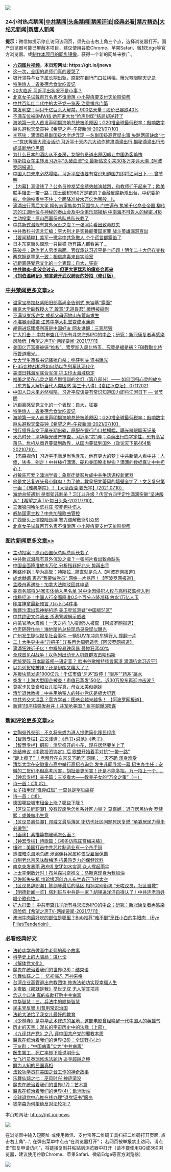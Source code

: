 ![](https://raw.githubusercontent.com/fqnews/bnews/master/64photo/fqnews-qr.jpg)

<div id="tt">
<h3>24小时热点禁闻|<a href="#%E4%B8%AD%E5%85%B1%E7%A6%81%E9%97%BB%E6%9B%B4%E5%A4%9A%E6%96%87%E7%AB%A0">中共禁闻</a>|<a href="#%E5%9B%BE%E7%89%87%E6%96%B0%E9%97%BB%E6%9B%B4%E5%A4%9A%E6%96%87%E7%AB%A0">头条禁闻</a>|<a href="#%E6%96%B0%E9%97%BB%E8%AF%84%E8%AE%BA%E6%9B%B4%E5%A4%9A%E6%96%87%E7%AB%A0">禁闻评论|<a href="#%E5%BF%85%E7%9C%8B%E7%BB%8F%E5%85%B8%E5%A5%BD%E6%96%87">经典必看|<a href="/video.md#%E7%A6%81%E7%89%87%E7%B2%BE%E9%80%89">禁片精选</a>|<a href="https://github.com/fqnews/djy/blob/master/gb/nf1351518.md#1">大纪元新闻</a>|<a href="https://github.com/fqnews/ntdtv/blob/master/gb/prog204.md#1">新唐人新闻</a></h3>
<div><b>提示：</b>微信如提示停止访问该网页，须先点击右上角三个点，选择浏览器打开。国产浏览器可能已屏蔽本项目，建议使用谷歌Chrome、苹果Safari、微软Edge等官方浏览器。或<a href="https://github.com/fqnews/bnews/blob/master/%E5%88%B6%E4%BD%9Cgit%E7%A6%81%E9%97%BB%E9%95%9C%E5%83%8F.md">制作本项目的同步镜像</a>，获得一个新的网址来推广。</div>
<ul>
<li><b><a href="http://d1.bdrive.tk/64.mp4" target="_blank">六四图片视频</a>，本页短网址: https://git.io/jnews</b></li>
<li><a href="/cnnews/20210711/1584689.md">这一次，全国的老师们真的要哭了</a></li>
<li><a href="/cbnews/20210711/1584790.md">银行领导与女下属长期出轨，原配在银行门口拉横幅，曝光辣眼聊天记录</a></li>
<li><a href="/cbnews/20210711/1584917.md">特供惊人：省委宿舍食堂吃饭记</a></li>
<li><a href="/headline/20210711/1584644.md">20大临近 习近平出状况不是小事？</a></li>
<li><a href="/cbnews/20210711/1584612.md">北京女子试戴百万名表不慎滑落 小小裂痕要支付天价赔偿费</a></li>
<li><a href="/comments/20210711/1584864.md">中共百年红二代中的太子党一览表 注意排序门第</a></li>
<li><a href="/cnnews/20210711/1584928.md">突发利空！两只千亿巨头大解禁，900亿天量！股价已暴跌40%</a></li>
<li><a href="/cbnews/20210711/1584611.md">不满车位被BMW挡 她开更大台“呛声封印”结局却逆转了</a></li>
<li><a href="/comments/20210711/1584867.md">海地第一夫人首发声明揭海地总统被杀原因；G20推全球最低税率：敲响数字巨头避税天堂丧钟【希望之声-午夜新闻-2021/07/10】</a></li>
<li><a href="/comments/20210711/1584975.md">李燕铭：滴滴风暴副国级大老虎浮现 一名副国级高官疑出事 失踪两周缺席“七一”党庆等重大政治活动 习近平十天内六大动作整肃滴滴出行 揭秘滴滴出行形成垄断地位黑幕</a></li>
<li><a href="/funmedia/20210711/1584856.md">为什么日本的酒店从不查房，女服务员道出原因却让中国游客羞愧</a></li>
<li><a href="/cnnews/20210711/1584857.md">特斯拉女车主转发习近平“头破血流”论 最新贴文引来30多万差评大潮【阿波罗网报道】</a></li>
<li><a href="/comments/20210711/1584920.md">中国人口未来必然塌陷，习近平应该要有常识知道国力即将江河日下 — 曾节明</a></li>
<li><a href="/bannedvideo/20210711/1584927.md">【内幕】真没钱了？公务员停发奖金绩效越演越烈，和教师们干起来了；欧美联手阻击一带一路；国土面积960万是错的？金融反腐新规出台，中纪委护航，金融权贵坐不住；全面降准放水万亿为哪般。IL</a></li>
<li><a href="/comments/20210711/1584889.md">滴滴出行背后大佬 柳传志家族势力范围惊人 门生遍布 执掌千亿商业帝国 柳传志的江湖地位与神秘的泰山会及中企俱乐部揭秘 中南海不可告人的秘密_418</a></li>
<li><a href="/topimagenews/20210711/1584916.md">主动投案！原山西国保总队总队长栽了</a></li>
<li><a href="/topimagenews/20210711/1584789.md">中共新式潜舰有意外沉没之虞？一张照片看出致命缺失</a></li>
<li><a href="/cnnews/20210711/1584894.md">中共教科书谎言汇编：李大钊才是实锤颠覆国家罪 战斗英雄漏洞百出</a></li>
<li><a href="/comments/20210711/1584863.md">【要闻精粹】美军一撤伞中共急撤人 个个谎言都露馅了</a></li>
<li><a href="/lifebaike/20210711/1584651.md">日本东京街头惊现一只巨猫 所有路人都看呆了…</a></li>
<li><a href="/bannedvideo/20210711/1584987.md">陈破空：政治老人另类露面。官媒承认习近平是个问题！明年二十大仍存变数</a></li>
<li><a href="/cnnews/20210711/1584686.md">两党拥趸罕见一致：相信病毒来自实验室</a></li>
<li><a href="/cbnews/20210711/1584941.md">近距离感受党文化的一个表现：自大，狂妄</a></li>
<li><b><a href="/comments/20200211/1275071.md" target="_blank">中共肺炎-此波会过去，但更大更猛烈的瘟疫会再来</a></b></li>
<li><b><a href="/comments/20200207/1272816.md" target="_blank">《刘伯温碑记》预言避开武汉肺炎的妙招（修订版）</a></b></li>
</ul>
</div>

<div class="catlist">
<h3><a href="/cbnews/" target="_blank">中共禁闻</a><span><a href="/cbnews/" target="_blank" rel="nofollow">更多文章>></a></span></h3>
<ul>
<li><a href="/cbnews/20210712/1585141.md" target="_blank">温家宝参加赵紫阳旧部高尚全告别式 朱镕基“露面”</a></li>
<li><a href="/cbnews/20210712/1585140.md" target="_blank">南京大学副教授火了 敢骂“无道昏君” 微博被逼删</a></li>
<li><a href="/cbnews/20210712/1585118.md" target="_blank">不满13岁叛逆女 成都父母逼她山东荒岛求生</a></li>
<li><a href="/cbnews/20210712/1585117.md" target="_blank">不堪暴雨侵袭 江苏中学大礼堂变成水濂洞</a></li>
<li><a href="/cbnews/20210711/1585069.md" target="_blank">胡锡进炫耀塔利班是中国好友 网友谯翻：三观尽毁</a></li>
<li><a href="/comments/20210711/1585004.md" target="_blank">扩大打击！ 中共审查几乎所有寻求海外IPO的中企；研究：新冠康复者再感染风险低【希望之声TV-两岸要闻-2021/7/11】</a></li>
<li><a href="/comments/20210711/1584988.md" target="_blank">美国亿万富豪被逼“维权”。索罗斯入局比特币，究竟是福是祸？FBI截取比特币管道曝光。</a></li>
<li><a href="/cbnews/20210711/1584977.md" target="_blank">女大学生遭系书记骚扰自杀：终获判决 遗书曝光</a></li>
<li><a href="/cbnews/20210711/1584966.md" target="_blank">F-35变种战机将如何助以色列军队现代化</a></li>
<li><a href="/cbnews/20210711/1584965.md" target="_blank">美澳日韩海军联合军演 护卫印太海域稳定</a></li>
<li><a href="/comments/20210711/1584957.md" target="_blank">唯美之灵在心灵之巅点燃信仰的金灯（第八部分）—— 如何回归心灵的故乡（东方哲人解析当代人类困惑  第三十八讲）【袁红冰杏坛】 07112021</a></li>
<li><a href="/comments/20210711/1584920.md" target="_blank">中国人口未来必然塌陷，习近平应该要有常识知道国力即将江河日下 — 曾节明</a></li>
<li><a href="/cbnews/20210711/1584941.md" target="_blank">近距离感受党文化的一个表现：自大，狂妄</a></li>
<li><a href="/cbnews/20210711/1584917.md" target="_blank">特供惊人：省委宿舍食堂吃饭记</a></li>
<li><a href="/comments/20210711/1584867.md" target="_blank">海地第一夫人首发声明揭海地总统被杀原因；G20推全球最低税率：敲响数字巨头避税天堂丧钟【希望之声-午夜新闻-2021/07/10】</a></li>
<li><a href="/cbnews/20210711/1584790.md" target="_blank">银行领导与女下属长期出轨，原配在银行门口拉横幅，曝光辣眼聊天记录</a></li>
<li><a href="/cbnews/20210711/1584785.md" target="_blank">天亮时分：清华紫光破产审查，习近平“芯”碎；滴滴出行四字定性，恐有高官落马，危机从商界蔓延到政界，从国内蔓延到国外（政论天下第464集 20210710）</a></li>
<li><a href="/comments/20210711/1584751.md" target="_blank">【杰森视角】习近平不满足当毛泽东，他有更大的梦！中共新情人看中共：人傻，钱多，别走！中共棒打滴滴，硬和美国股市脱钩？滴滴的数据真让中共担心！</a></li>
<li><a href="/cbnews/20210711/1584724.md" target="_blank">战狼装可爱？澳洲学者：象群迁徙影片成中共争话语权新武器</a></li>
<li><a href="/comments/20210711/1584637.md" target="_blank">他是文艺复兴头号小鲜肉！为了他，教皇把梵蒂冈的墙壁全铲了！文艺复兴第一画：《雅典学院》！【大话西油 姜光宇】(2021.07.10）</a></li>
<li><a href="/comments/20210711/1584633.md" target="_blank">海地总统遇刺 是绑架非刺杀？习江斗升级？传官方四字定性滴滴突删“坚决服从”【希望之声TV-每日头条-2021/7/10】</a></li>
<li><a href="/cbnews/20210711/1584625.md" target="_blank">三饿狼闯哈尔滨村庄 咬死狗扑伤人</a></li>
<li><a href="/cbnews/20210711/1584616.md" target="_blank">威胁国家主权？中共加强歌曲管控</a></li>
<li><a href="/cbnews/20210711/1584615.md" target="_blank">广西街头上演惊险劫持 警方调解敷衍引众怒</a></li>
<li><a href="/cbnews/20210711/1584612.md" target="_blank">北京女子试戴百万名表不慎滑落 小小裂痕要支付天价赔偿费</a></li>

</ul>
</div>
<div class="catlist">
<h3><a href="/topimagenews/" target="_blank">图片新闻</a><span><a href="/topimagenews/" target="_blank" rel="nofollow">更多文章>></a></span></h3>
<ul>
<li><a href="/topimagenews/20210711/1584916.md" target="_blank">主动投案！原山西国保总队总队长栽了</a></li>
<li><a href="/topimagenews/20210711/1584789.md" target="_blank">中共新式潜舰有意外沉没之虞？一张照片看出致命缺失</a></li>
<li><a href="/topimagenews/20210711/1584605.md" target="_blank">中国全面降准放水万亿 分析指非好兆头 势再出手</a></li>
<li><a href="/topimagenews/20210710/1584331.md" target="_blank">网络炸锅！华为高管：特斯拉…简直就是杀人【阿波罗网报道】</a></li>
<li><a href="/topimagenews/20210710/1584260.md" target="_blank">成龙献媚 表态“我要做党员” 网络一片骂声！【阿波罗网报道】</a></li>
<li><a href="/topimagenews/20210710/1584235.md" target="_blank">孟晚舟再遇挫！加拿大法院驳回其申请</a></li>
<li><a href="/topimagenews/20210710/1584006.md" target="_blank">美商务部将34家实体纳入黑名单 14中企因侵犯人权与高科技监控入列</a></li>
<li><a href="/topimagenews/20210710/1583935.md" target="_blank">维稳经济！中国人行全面降准0.5个百分点降准释 放水1万亿人币</a></li>
<li><a href="/topimagenews/20210709/1583469.md" target="_blank">印度神童最新预言 7月小心4件事</a></li>
<li><a href="/topimagenews/20210709/1583332.md" target="_blank">新疆沙漠出现神秘机场 美卫星监测疑“中国版51区”</a></li>
<li><a href="/topimagenews/20210708/1583017.md" target="_blank">中共绝密文件流出 杀港警嫁祸示威者</a></li>
<li><a href="/topimagenews/20210708/1582899.md" target="_blank">内蒙官场大震动！一天之内 1人投案5人被查 【阿波罗网报道】</a></li>
<li><a href="/topimagenews/20210708/1582726.md" target="_blank">枪声砰砰作响！海地暗杀总统现场录像疑似曝光</a></li>
<li><a href="/topimagenews/20210707/1582217.md" target="_blank">广州发生疑似报复社会事件 一辆SUV车冲向车辆行人 撞翻一片</a></li>
<li><a href="/topimagenews/20210707/1582216.md" target="_blank">二十大争夺中共“刀把子” 江系再为周强造势【阿波罗网报道】</a></li>
<li><a href="/topimagenews/20210707/1582113.md" target="_blank">滴滴狂跌近千亿！中概股暴跌风暴 最惨狂泻40%</a></li>
<li><a href="/topimagenews/20210707/1582028.md" target="_blank">全球首见AI战争！以色列出动无人机蜂群攻击哈玛斯</a></li>
<li><a href="/topimagenews/20210706/1581728.md" target="_blank">武统梦碎 日本副首相一语定音？ 脸书谷歌推特扬言离港 滴滴抗命习近平?</a></li>
<li><a href="/topimagenews/20210706/1581523.md" target="_blank">以色列货轮被炸？还是伊朗又糗大了？</a></li>
<li><a href="/topimagenews/20210706/1581506.md" target="_blank">茅板块蒸发逾1900亿元！千亿市值“牙茅”跌停！“眼茅”“药茅”跳水</a></li>
<li><a href="/topimagenews/20210706/1581505.md" target="_blank">突发！上海大型国企被查！市值已蒸发150亿，近30万股东再迎冲击波？</a></li>
<li><a href="/topimagenews/20210706/1581222.md" target="_blank">莫妮卡贝鲁奇和女儿拍写真，母女太美似姐妹</a></li>
<li><a href="/topimagenews/20210705/1580992.md" target="_blank">清华退休教授：中共用纳税人的钱办党庆是极大犯罪</a></li>
<li><a href="/topimagenews/20210705/1580819.md" target="_blank">中共外交大混乱？官方学者：困惑会越来越多！ 【阿波罗网报道】</a></li>
<li><a href="/topimagenews/20210705/1580483.md" target="_blank">新建119座核弹发射井！共军呛美国？张宇韶爆3阳谋</a></li>

</ul>
</div>
<div class="catlist">
<h3><a href="/comments/" target="_blank">新闻评论</a><span><a href="/comments/" target="_blank" rel="nofollow">更多文章>></a></span></h3>
<ul>
<li><a href="/comments/20210712/1585153.md" target="_blank">立陶宛外交部﹕不久将来或为港人提供简化移民程序</a></li>
<li><a href="/comments/20210712/1585152.md" target="_blank">【智慧专栏】古文浅译：《尚书•洪范》《老子》</a></li>
<li><a href="/comments/20210712/1585151.md" target="_blank">【智慧专栏】摄影：清早盛开的小花，现在居然要关上了</a></li>
<li><a href="/comments/20210712/1585147.md" target="_blank">冻结审议《中欧投资协定》后 欧盟开始着手对抗“一带一路”</a></li>
<li><a href="/comments/20210712/1585139.md" target="_blank">“跪上瘾了” ！老拜登在白宫又下跪了 网民：一天不跪 浑身难受</a></li>
<li><a href="/comments/20210712/1585138.md" target="_blank">清华大学在安徽重点高中举行高招咨询会 发生非同寻常一幕 招生办主任：安徽的二货们不但高考厉害，胡扯蛋更厉害！还是不能多招，万一招上一个……</a></li>
<li><a href="/comments/20210712/1585137.md" target="_blank">【钟宏专栏】亲子篇：三岁看大——教养子女的“万全之策”（一）</a></li>
<li><a href="/comments/20210712/1585136.md" target="_blank">诗一首：《清 吟》</a></li>
<li><a href="/comments/20210712/1585135.md" target="_blank">女子指甲现“怪异红斑” 一查竟是罕见癌症</a></li>
<li><a href="/comments/20210712/1585134.md" target="_blank">诗一首：《求》</a></li>
<li><a href="/comments/20210712/1585129.md" target="_blank">德国哪些城市租金上涨？哪些下降？</a></li>
<li><a href="/comments/20210712/1585125.md" target="_blank">【区议员辞职潮】没有议席后怎维系社区力量？ 莫嘉娴︰退守居民协会 罗健熙︰或兼做小生意</a></li>
<li><a href="/comments/20210712/1585124.md" target="_blank">【区议员离任潮】邓威文最后落区 街坊忧社区问题死灰复燃 “单靠居民力量未必做到”</a></li>
<li><a href="/comments/20210712/1585123.md" target="_blank">【画缘】素描静物玻璃怎么画？</a></li>
<li><a href="/comments/20210712/1585122.md" target="_blank">【钟宏专栏】诗歌篇：《初冬访陈庄赏梅采橘》</a></li>
<li><a href="/comments/20210712/1585121.md" target="_blank">纽时：美国打击中共芯片制造业有一个杀手锏</a></li>
<li><a href="/comments/20210712/1585106.md" target="_blank">遭控暗杀海地总统 涉案佣兵家属称仅受雇当保镳</a></li>
<li><a href="/comments/20210712/1585096.md" target="_blank">自制老北京风味酸梅汤 抗暑热乏力的保健饮料</a></li>
<li><a href="/comments/20210712/1585085.md" target="_blank">南京突发暴雨 政府礼堂犹如水帘洞 众人撑起雨伞</a></li>
<li><a href="/comments/20210712/1585084.md" target="_blank">上太空倒数计时！布兰森兴奋推文：马斯克现身为我加油</a></li>
<li><a href="/comments/20210711/1585042.md" target="_blank">贝佐斯失先机 维珍银河创办人布兰森正飞往太空</a></li>
<li><a href="/comments/20210711/1585041.md" target="_blank">【区议员辞职潮】陈剑琴最后的落区 相拥哭别街坊 “无咗议员，社区自救”</a></li>
<li><a href="/comments/20210711/1585040.md" target="_blank">【明德新闻一览】塔利班与中共是一家？胡锡进洋洋自得认了！中共连老百姓唱个歌也怕…</a></li>
<li><a href="/comments/20210711/1585004.md" target="_blank">扩大打击！ 中共审查几乎所有寻求海外IPO的中企；研究：新冠康复者再感染风险低【希望之声TV-两岸要闻-2021/7/11】</a></li>
<li><a href="/comments/20210711/1585001.md" target="_blank">澳洲牛肉最好吃的部位是哪里？Bob推荐“难不倒”烹饪小白的牛眼肉 （Eye Fillet/Tenderloin）</a></li>

</ul>
</div>

<div class="catlist">
<h3>必看经典好文</h3>
<ul>
<li><a href="/comments/20200629/1352533.md" target="_blank">法轮功学员做高中老师的两个故事</a></li>
<li><a href="/comments/20200605/783246.md" target="_blank">科学史上的大骗局：进化论</a></li>
<li><a href="/bookwiki/20130610/138400.md" target="_blank">《解体党文化》</a></li>
<li><a href="/comments/20181228/1054609.md" target="_blank">魔鬼在统治着我们的世界(28)：结束语</a></li>
<li><a href="/tculture/20170711/790081.md" target="_blank">乐舞仙踪之二： 忆初临凡 万神来格</a></li>
<li><a href="/comments/20200528/1335859.md" target="_blank">台湾企业高管退出宗教团体 修炼法轮功实现幸福人生</a></li>
<li><a href="/topimagenews/20170331/738673.md" target="_blank">关贵敏《那就是我》举世无双 无人望其项背</a></li>
<li><a href="/comments/20200707/1357090.md" target="_blank">念这个口诀 真的有助打败中共病毒</a></li>
<li><a href="/comments/20200605/783248.md" target="_blank">中华智慧：三、兵法中的顺势智慧</a></li>
<li><a href="/comments/20200621/1348236.md" target="_blank">民主党反智 川普用常识治国</a></li>
<li><a href="/cbnews/20200516/1329218.md" target="_blank">法轮大法给了我女儿最好的教育</a></li>
<li><a href="/comments/20201013/1412612.md" target="_blank">《少林寺》是中华武术修炼的圣地，这部电影曾经唤醒一代中国人的英雄气</a></li>
<li><a href="/tculture/20121025/73065.md" target="_blank">历史的天空：漫长的宇宙历史中的法缘（上部）</a></li>
<li><a href="/bookonline/20131116/201047.md" target="_blank">《九评共产党》之八 评中国共产党的邪教本质</a></li>
<li><a href="/comments/20181210/1044798.md" target="_blank">魔鬼在统治着我们的世界(26)：全球野心(上)</a></li>
<li><a href="/comments/20200318/1295755.md" target="_blank">王友群：“中国病毒”实为“中共病毒”</a></li>
<li><a href="/sohnews/20150904/445868.md" target="_blank">医生罢工，死亡率却下降说明什么</a></li>
<li><a href="/topimagenews/20210512/1544658.md" target="_blank">女飞行员泰瑞修炼法轮功 追寻超越之境</a></li>
<li><a href="/comments/20200926/1403589.md" target="_blank">鲜为人知的民国真相</a></li>
<li><a href="/comments/20200511/1326751.md" target="_blank">法轮功学员在美国之音工作的神奇故事</a></li>
<li><a href="/tculture/20190101/792550.md" target="_blank">乐舞仙踪之七：巫风时兴 神迹渐没</a></li>
<li><a href="/topimagenews/20180620/960677.md" target="_blank">魔鬼在统治着我们的世界(17)：艺术篇</a></li>
<li><a href="/topimagenews/20180522/946266.md" target="_blank">魔鬼在统治着我们的世界(4)：欧洲发端</a></li>
<li><a href="/cbnews/20200819/1382346.md" target="_blank">全球退党中心推在线办理“退党证书”服务</a></li>
<li><a href="/comments/20210123/1473430.md" target="_blank">钱学森为何拒绝反对法轮功？</a></li>

</ul>
</div>

本页短网址: https://git.io/jnews

![](https://raw.githubusercontent.com/fqnews/bnews/master/64photo/fqnews-qr.jpg)

在浏览器中输入短网址 或使用微信、支付宝等二维码工具扫描二维码打开页面, 点击右上角"...", 在弹出菜单中点击“在浏览器打开”； 若网页被举报禁止访问，请点击“恢复申请访问”，将链接复制并粘贴到浏览器中打开（请不要使用QQ或360浏览器，建议使用谷歌Chrome、苹果Safari、微软Edge等官方浏览器）

![](https://raw.githubusercontent.com/fqnews/bnews/master/64photo/wx.jpg)